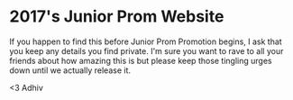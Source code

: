 # 2017's Junior Prom Website

If you happen to find this before Junior Prom Promotion begins, I ask that you keep any details you find private. I'm sure you want to rave to all your friends about how amazing this is but please keep those tingling urges down until we actually release it. 

<3 Adhiv
